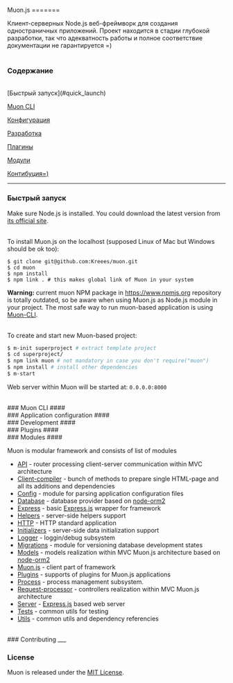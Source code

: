 <br>
<a name='muon'></a>
Muon.js
=======
<br>

Клиент-серверных Node.js веб-фреймворк для создания одностраничных приложений.
Проект находится в стадии глубокой разработки, так что адекватность работы и полное соответствие документации не гарантируется =)
<br>
<br>

### Содержание ####

<br>
[Быстрый запуск](#quick_launch)

[Muon CLI](#muoncli)  

[Конфигурация](#config)

[Разработка](#development)

[Плагины](#plugins)

[Модули](#modules)

[Контибуция=)](#contrib)


----

<a name='quick_launch'></a>
### Быстрый запуск ####

Make sure Node.js is installed. You could download the latest version from [its official site](http://nodejs.org/download/).
<br>
<br>

To install Muon.js on the localhost (supposed Linux of Mac but Windows should be ok too):


```
$ git clone git@github.com:Kreees/muon.git
$ cd muon
$ npm install
$ npm link . # this makes global link of Muon in your system
``` 
**Warning:** current muon NPM package in <https://www.npmjs.org> repository is totally outdated, so be aware when using Muon.js as Node.js module in your project. The most safe way to run muon-based application is using [Muon-CLI](#muoncli).
<br>
<br>

To create and start new Muon-based project:

```sh
$ m-init superproject # extract template project
$ cd superproject/
$ npm link muon # not mandatory in case you don't require("muon")
$ npm install # install other dependencies
$ m-start
```

Web server within Muon will be started at: `0.0.0.0:8000`

<br>
<a name='muoncli'></a>
### Muon CLI ####

<br>
<a name='config'></a>
### Application configuration ####

<br>
<a name='development'></a>
### Development ####

<br>
<a name='plugins'></a>
### Plugins ####



<br>
<a name='modules'></a>
### Modules ####


Muon is modular framework and consists of list of modules

- [API](/Kreees/muon-api) - router processing client-server communication within MVC architecture
- [Client-compiler](/Kreees/muon-client-compiler) - bunch of methods to prepare single HTML-page and all its additions and dependencies
- [Config](/Kreees/muon-config) - module for parsing application configuration files
- [Database](/Kreees/muon-database) - database provider based on [node-orm2](https://github.com/dresende/node-orm2)
- [Express](/Kreees/muon-express) - basic [Express.js](http://expressjs.com) wrapper for framework 
- [Helpers](/Kreees/muon-helpers) - server-side helpers support
- [HTTP](/Kreees/muon-http) - HTTP standard application
- [Initializers](/Kreees/muon-initializers) - server-side data initialization support
- [Logger](/Kreees/muon-logger) - loggin/debug subsystem
- [Migrations](/Neila/muon-migrations) - module for versioning database development states
- [Models](/Kreees/muon-models) - models realization within MVC Muon.js architecture based on [node-orm2](https://github.com/dresende/node-orm2)
- [Muon.js](/Kreees/muon-muonjs) - client part of framework
- [Plugins](/Kreees/muon-plugins) - supports of plugins for Muon.js applications
- [Process](/Kreees/muon-process) - process management subsystem.
- [Request-processor](/Kreees/muon-request-processing) - controllers realization within MVC Muon.js architecture
- [Server](/Kreees/muon-server) - [Express.js](http://expressjs.com) based web server
- [Tests](/Kreees/muon-testing) - common utils for testing
- [Utils](/Kreees/muon-utils) - common utils and dependency referencies

<br>
<a name='contrib'></a>
### Contributing
___

### License ####


Muon is released under the [MIT License](http://opensource.org/licenses/MIT).

